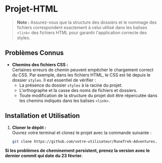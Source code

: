 # Projet-HTML

> **Note :** Assurez-vous que la structure des dossiers et le nommage des fichiers correspondent exactement à celui utilisé dans les balises `<link>` des fichiers HTML pour garantir l'application correcte des styles.

## Problèmes Connus

- **Chemins des fichiers CSS :**  
  Certaines erreurs de chemin peuvent empêcher le chargement correct du CSS. Par exemple, dans les fichiers HTML, le CSS est lié depuis le dossier `styles`. Il est essentiel de vérifier :
  - La présence du dossier `styles` à la racine du projet.
  - L'orthographe et la casse des noms de fichiers et dossiers.
  - Toute modification de la structure du projet doit être répercutée dans les chemins indiqués dans les balises `<link>`.

## Installation et Utilisation

1. **Cloner le dépôt :**  
   Ouvrez votre terminal et clonez le projet avec la commande suivante :
   ```bash
   git clone https://github.com/votre-utilisateur/RuneTrek-Adventures.git


**Si les problèmes de cheminement persistent, prenez la version avec le dernier commit qui date du 23 février.**
